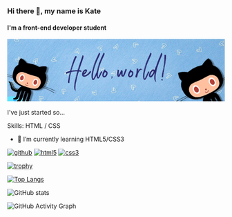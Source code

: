 ### Hi there 👋, my name is Kate
#### I'm a front-end developer student
![I'm a front-end developer student](https://github.com/eviars/eviars/blob/main/banner.png)

I've just started so...

Skills: HTML / CSS

- 🌱 I’m currently learning HTML5/CSS3 


[<img src='https://cdn.jsdelivr.net/npm/simple-icons@3.0.1/icons/github.svg' alt='github' height='40'>](https://github.com/EviLavender)  [<img src='https://cdn.jsdelivr.net/npm/simple-icons@3.0.1/icons/html5.svg' alt='html5' height='40'>](![HTML5](https://img.shields.io/badge/html5-%23E34F26.svg?style=for-the-badge&logo=html5&logoColor=white))  [<img src='https://cdn.jsdelivr.net/npm/simple-icons@3.0.1/icons/css3.svg' alt='css3' height='40'>](![CSS3](https://img.shields.io/badge/css3-%231572B6.svg?style=for-the-badge&logo=css3&logoColor=white))  

[![trophy](https://github-profile-trophy.vercel.app/?username=eviars)](https://github.com/ryo-ma/github-profile-trophy)

[![Top Langs](https://github-readme-stats.vercel.app/api/top-langs/?username=eviars)](https://github.com/anuraghazra/github-readme-stats)

![GitHub stats](https://github-readme-stats.vercel.app/api?username=eviars&show_icons=true)  

![GitHub Activity Graph](https://activity-graph.herokuapp.com/graph?username=eviars)  


